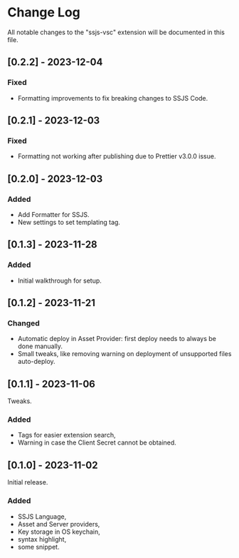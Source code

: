 # Change Log

All notable changes to the "ssjs-vsc" extension will be documented in this file.

## [0.2.2] - 2023-12-04

### Fixed
- Formatting improvements to fix breaking changes to SSJS Code.

## [0.2.1] - 2023-12-03

### Fixed
- Formatting not working after publishing due to Prettier v3.0.0 issue.

## [0.2.0] - 2023-12-03

### Added
- Add Formatter for SSJS.
- New settings to set templating tag.

## [0.1.3] - 2023-11-28

### Added
- Initial walkthrough for setup.

## [0.1.2] - 2023-11-21

### Changed
- Automatic deploy in Asset Provider: first deploy needs to always be done manually. 
- Small tweaks, like removing warning on deployment of unsupported files auto-deploy.

## [0.1.1] - 2023-11-06

Tweaks.

### Added
- Tags for easier extension search,
- Warning in case the Client Secret cannot be obtained.

## [0.1.0] - 2023-11-02

Initial release.

### Added
- SSJS Language,
- Asset and Server providers,
- Key storage in OS keychain,
- syntax highlight,
- some snippet.